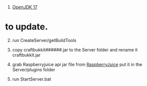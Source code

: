 
1. [OpenJDK 17](https://adoptium.net/en-GB/temurin/releases/?version=17)

# to update.
2. run CreateServer/getBuildTools

3. copy craftbukkit######.jar to the Server folder and rename it craftbukkit.jar

4. grab Raspberryjuice api jar file from [RaspberryJuice](https://www.spigotmc.org/resources/raspberryjuice.22724/)
put it in the Server/plugins folder

5. run StartServer.bat

